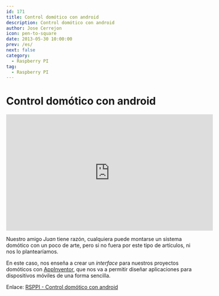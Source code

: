```yaml
---
id: 171
title: Control domótico con android
description: Control domótico con android
author: Jose Cerrejon
icon: pen-to-square
date: 2013-05-30 10:00:00
prev: /es/
next: false
category:
  - Raspberry PI
tag:
  - Raspberry PI
---
```


# Control domótico con android

<iframe width="560" height="315" src="http://www.youtube.com/embed/Ak7H6-I-xA8" frameborder="0" allowfullscreen></iframe>

Nuestro amigo *Juan* tiene razón, cualquiera puede montarse un sistema domótico con un poco de arte, pero si no fuera por este tipo de artículos, ni nos lo plantearíamos.

En este caso, nos enseña a crear un *interface* para nuestros proyectos domóticos con [AppInventor](http://appinventor.mit.edu/), que nos va a permitir diseñar aplicaciones para dispositivos móviles de una forma sencilla.

Enlace: [RSPPI - Control domótico con android](http://rsppi.blogspot.com.es/2013/05/control-domotico-con-android.html)